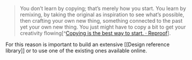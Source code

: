 > You don’t learn by copying; that’s merely how you start. You learn by remixing, by taking the original as inspiration to see what’s possible, then crafting your own new thing, something connected to the past yet your own new thing.
> You just might have to copy a bit to get your creativity flowing[^[Copying is the best way to start. · Reproof](https://www.reproof.app/blog/start-by-copying)].

For this reason is important to build an extensive [[Design reference library]] or to use one of the existing ones available online. 